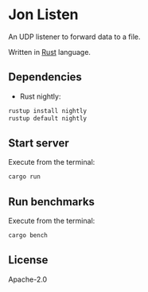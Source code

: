 Jon Listen
=================================
An UDP listener to forward data to a file.

Written in [Rust] language.

## Dependencies

- Rust nightly:

```bash
rustup install nightly
rustup default nightly

```

## Start server

Execute from the terminal:

```bash
cargo run
```

## Run benchmarks

Execute from the terminal:

```bash
cargo bench
```

## License

Apache-2.0

[Rust]:https://www.rust-lang.org/en-US/index.html
